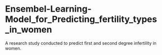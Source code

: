 # Ensembel-Learning-Model_for_Predicting_fertility_types_in_women
A research study conducted to predict first and second degree infertility in women.
